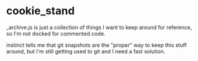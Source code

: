 # cookie_stand

_archive.js is just a collection of things I want to keep around for reference, so I'm not docked for commented code.

instinct tells me that git snapshots are the "proper" way to keep this stuff around, but I'm still getting used to git and I need a fast solution.